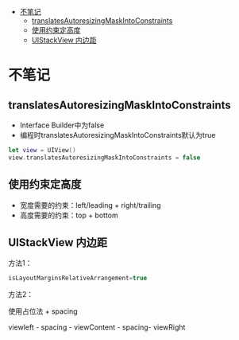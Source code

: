 <!-- TOC -->

- [不笔记](#%E4%B8%8D%E7%AC%94%E8%AE%B0)
    - [translatesAutoresizingMaskIntoConstraints](#translatesautoresizingmaskintoconstraints)
    - [使用约束定高度](#%E4%BD%BF%E7%94%A8%E7%BA%A6%E6%9D%9F%E5%AE%9A%E9%AB%98%E5%BA%A6)
    - [UIStackView 内边距](#uistackview-%E5%86%85%E8%BE%B9%E8%B7%9D)

<!-- /TOC -->

# 不笔记

## translatesAutoresizingMaskIntoConstraints

- Interface Builder中为false
- 编程时translatesAutoresizingMaskIntoConstraints默认为true

```swift
let view = UIView()
view.translatesAutoresizingMaskIntoConstraints = false
```

## 使用约束定高度

- 宽度需要的约束：left/leading + right/trailing
- 高度需要的约束：top + bottom

## UIStackView 内边距

方法1：

```swift
isLayoutMarginsRelativeArrangement=true
```

方法2：

使用占位法 + spacing

viewleft - spacing - viewContent - spacing- viewRight
